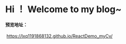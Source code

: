 # Hi ！ Welcome to my blog~



#### 预览地址：

​				https://lxq1191868132.github.io/ReactDemo_myCv/





